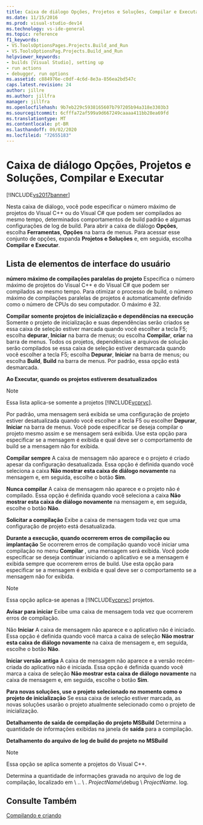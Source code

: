 ```yaml
---
title: Caixa de diálogo Opções, Projetos e Soluções, Compilar e Executar | Microsoft Docs
ms.date: 11/15/2016
ms.prod: visual-studio-dev14
ms.technology: vs-ide-general
ms.topic: reference
f1_keywords:
- VS.ToolsOptionsPages.Projects.Build_and_Run
- VS.ToolsOptionsPag.Projects.Build_and_Run
helpviewer_keywords:
- builds [Visual Studio], setting up
- run actions
- debugger, run options
ms.assetid: c884976e-c0df-4c6d-8e3a-856ea2bd547c
caps.latest.revision: 24
author: jillre
ms.author: jillfra
manager: jillfra
ms.openlocfilehash: 9b7eb229c5938165607b797205b94a318e3303b3
ms.sourcegitcommit: 6cfffa72af599a9d667249caaaa411bb28ea69fd
ms.translationtype: MT
ms.contentlocale: pt-BR
ms.lasthandoff: 09/02/2020
ms.locfileid: "72655183"
---
```

# <a name="options-dialog-box--projects-and-solutions-build-and-run"></a>Caixa de diálogo Opções, Projetos e Soluções, Compilar e Executar
[!INCLUDE[vs2017banner](../../includes/vs2017banner.md)]

Nesta caixa de diálogo, você pode especificar o número máximo de projetos do Visual C++ ou do Visual C# que podem ser compilados ao mesmo tempo, determinados comportamentos de build padrão e algumas configurações de log de build. Para abrir a caixa de diálogo **Opções**, escolha **Ferramentas**, **Opções** na barra de menus. Para acessar esse conjunto de opções, expanda **Projetos e Soluções** e, em seguida, escolha **Compilar e Executar**.

## <a name="uielement-list"></a>Lista de elementos de interface do usuário
 **número máximo de compilações paralelas do projeto** Especifica o número máximo de projetos do Visual C++ e do Visual C# que podem ser compilados ao mesmo tempo. Para otimizar o processo de build, o número máximo de compilações paralelas de projetos é automaticamente definido como o número de CPUs do seu computador. O máximo é 32.

 **Compilar somente projetos de inicialização e dependências na execução** Somente o projeto de inicialização e suas dependências serão criados se essa caixa de seleção estiver marcada quando você escolher a tecla F5; escolha **depurar**, **Iniciar** na barra de menus; ou escolha **Compilar**, **criar** na barra de menus. Todos os projetos, dependências e arquivos de solução serão compilados se essa caixa de seleção estiver desmarcada quando você escolher a tecla F5; escolha **Depurar**, **Iniciar** na barra de menus; ou escolha **Build**, **Build** na barra de menus. Por padrão, essa opção está desmarcada.

 **Ao Executar, quando os projetos estiverem desatualizados**
 > [!NOTE]
> Essa lista aplica-se somente a projetos [!INCLUDE[vcprvc](../../includes/vcprvc-md.md)].

 Por padrão, uma mensagem será exibida se uma configuração de projeto estiver desatualizada quando você escolher a tecla F5 ou escolher **Depurar**, **Iniciar** na barra de menus. Você pode especificar se deseja compilar o projeto mesmo assim e se mensagem será exibida. Use esta opção para especificar se a mensagem é exibida e qual deve ser o comportamento de build se a mensagem não for exibida.

 **Compilar sempre** A caixa de mensagem não aparece e o projeto é criado apesar da configuração desatualizada. Essa opção é definida quando você seleciona a caixa **Não mostrar esta caixa de diálogo novamente** na mensagem e, em seguida, escolhe o botão **Sim**.

 **Nunca compilar** A caixa de mensagem não aparece e o projeto não é compilado. Essa opção é definida quando você seleciona a caixa **Não mostrar esta caixa de diálogo novamente** na mensagem e, em seguida, escolhe o botão **Não**.

 **Solicitar a compilação** Exibe a caixa de mensagem toda vez que uma configuração de projeto está desatualizada.

 **Durante a execução, quando ocorrerem erros de compilação ou implantação** Se ocorrerem erros de compilação quando você iniciar uma compilação no menu **Compilar** , uma mensagem será exibida. Você pode especificar se deseja continuar iniciando o aplicativo e se a mensagem é exibida sempre que ocorrerem erros de build. Use esta opção para especificar se a mensagem é exibida e qual deve ser o comportamento se a mensagem não for exibida.

> [!NOTE]
> Essa opção aplica-se apenas a [!INCLUDE[vcprvc](../../includes/vcprvc-md.md)] projetos.

 **Avisar para iniciar** Exibe uma caixa de mensagem toda vez que ocorrerem erros de compilação.

 Não **Iniciar** A caixa de mensagem não aparece e o aplicativo não é iniciado. Essa opção é definida quando você marca a caixa de seleção **Não mostrar esta caixa de diálogo novamente** na caixa de mensagem e, em seguida, escolhe o botão **Não**.

 **Iniciar versão antiga** A caixa de mensagem não aparece e a versão recém-criada do aplicativo não é iniciada. Essa opção é definida quando você marca a caixa de seleção **Não mostrar esta caixa de diálogo novamente** na caixa de mensagem e, em seguida, escolhe o botão **Sim**.

 **Para novas soluções, use o projeto selecionado no momento como o projeto de inicialização** Se essa caixa de seleção estiver marcada, as novas soluções usarão o projeto atualmente selecionado como o projeto de inicialização.

 **Detalhamento de saída de compilação do projeto MSBuild** Determina a quantidade de informações exibidas na janela de **saída** para a compilação.

 **Detalhamento do arquivo de log de build do projeto no MSBuild**
 > [!NOTE]
> Essa opção se aplica somente a projetos do Visual C++.

 Determina a quantidade de informações gravada no arquivo de log de compilação, localizado em \\ .. \\ . *ProjectName*\debug \\ *ProjectName*. log.

## <a name="see-also"></a>Consulte Também
 [Compilando e criando](../../ide/compiling-and-building-in-visual-studio.md)
